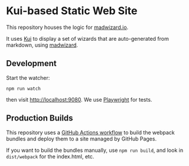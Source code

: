 # Kui-based Static Web Site

This repository houses the logic for [madwizard.io](https://madwizard.io).

It uses [Kui](https://github.com/kubernetes-sigs/kui) to display a set
of wizards that are auto-generated from markdown, using
[madwizard](https://github.com/guidebooks/madwizard).

## Development

Start the watcher:

```shell
npm run watch
```

then visit [http://localhost:9080](http://localhost:9080). We use
[Playwright](https://playwright.dev/) for tests.

## Production Builds

This repository uses a [GitHub Actions
workflow](.github/workflows/deploy) to build the webpack bundles and
deploy them to a site managed by GitHub Pages.

If you want to build the bundles manually, use `npm run build`, and
look in `dist/webpack` for the index.html, etc.
